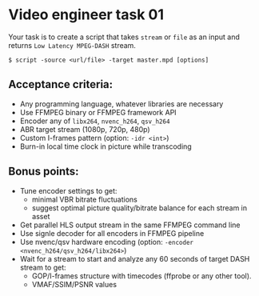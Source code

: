 # Video engineer task 01


Your task is to create a script that takes `stream` or `file` as an input and returns `Low Latency MPEG-DASH` stream.

    $ script -source <url/file> -target master.mpd [options]

## Acceptance criteria:
- Any programming language, whatever libraries are necessary
- Use FFMPEG binary or FFMPEG framework API
- Encoder any of `libx264`, `nvenc_h264`, `qsv_h264`
- ABR target stream (1080p, 720p, 480p)
- Custom I-frames pattern (option: `-idr <int>`)
- Burn-in local time clock in picture while transcoding

## Bonus points:
- Tune encoder settings to get:
  - minimal VBR bitrate fluctuations
  - suggest optimal picture quality/bitrate balance for each stream in asset
- Get parallel HLS output stream in the same FFMPEG command line
- Use signle decoder for all encoders in FFMPEG pipeline
- Use nvenc/qsv hardware encoding (option: `-encoder <nvenc_h264/qsv_h264/libx264>`)
- Wait for a stream to start and analyze any 60 seconds of target DASH stream to get:
  - GOP/I-frames structure with timecodes (ffprobe or any other tool).
  - VMAF/SSIM/PSNR values
